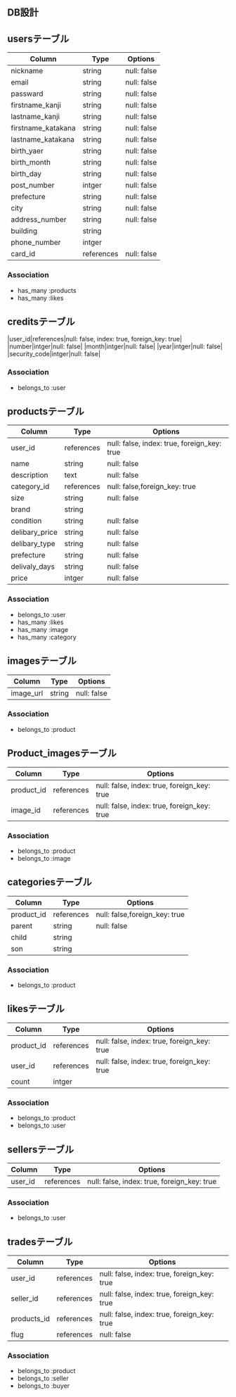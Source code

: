 ## DB設計

## usersテーブル
|Column|Type|Options|
|------|----|-------|
|nickname|string|null: false|
|email|string|null: false|
|passward|string|null: false|
|firstname_kanji|string|null: false|
|lastname_kanji|string|null: false|
|firstname_katakana|string|null: false|
|lastname_katakana|string|null: false|
|birth_yaer|string|null: false|
|birth_month|string|null: false|
|birth_day|string|null: false|
|post_number|intger|null: false|
|prefecture|string|null: false|
|city|string|null: false|
|address_number|string|null: false|
|building|string|
|phone_number|intger|
|card_id|references|null: false|

### Association
- has_many :products
- has_many :likes



## creditsテーブル
|user_id|references|null: false, index: true, foreign_key: true|
|number|intger|null: false|
|month|intger|null: false|
|year|intger|null: false|
|security_code|intger|null: false|

### Association
- belongs_to :user



## productsテーブル
|Column|Type|Options|
|------|----|-------|
|user_id|references|null: false, index: true, foreign_key: true|
|name|string|null: false|
|description|text|null: false|
|category_id|references|null: false,foreign_key: true|
|size|string|null: false|
|brand|string|
|condition|string|null: false|
|delibary_price|string|null: false|
|delibary_type|string|null: false|
|prefecture|string|null: false|
|delivaly_days|string|null: false|
|price|intger|null: false|

### Association
- belongs_to :user
- has_many :likes
- has_many :image
- has_many :category



## imagesテーブル
|Column|Type|Options|
|------|----|-------|
|image_url|string|null: false|

### Association
- belongs_to :product



## Product_imagesテーブル
|Column|Type|Options|
|------|----|-------|
|product_id|references|null: false, index: true, foreign_key: true|
|image_id|references|null: false, index: true, foreign_key: true|

### Association
- belongs_to :product
- belongs_to :image



## categoriesテーブル
|Column|Type|Options|
|------|----|-------|
|product_id|references|null: false,foreign_key: true|
|parent|string|null: false|
|child|string|
|son|string|

### Association
- belongs_to :product



## likesテーブル
|Column|Type|Options|
|------|----|-------|
|product_id|references|null: false, index: true, foreign_key: true|
|user_id|references|null: false, index: true, foreign_key: true|
|count|intger|

### Association
- belongs_to :product
- belongs_to :user



## sellersテーブル
|Column|Type|Options|
|------|----|-------|
|user_id|references|null: false, index: true, foreign_key: true|

### Association
- belongs_to :user



## tradesテーブル
|Column|Type|Options|
|------|----|-------|
|user_id|references|null: false, index: true, foreign_key: true|
|seller_id|references|null: false, index: true, foreign_key: true|
|products_id|references|null: false, index: true, foreign_key: true|
|flug|references|null: false|

### Association
- belongs_to :product
- belongs_to :seller
- belongs_to :buyer
